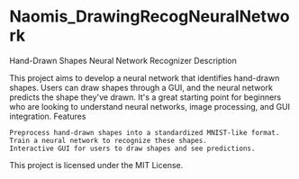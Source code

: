 # Naomis_DrawingRecogNeuralNetwork 
Hand-Drawn Shapes Neural Network Recognizer
Description

This project aims to develop a neural network that identifies hand-drawn shapes. Users can draw shapes through a GUI, and the neural network predicts the shape they've drawn. It's a great starting point for beginners who are looking to understand neural networks, image processing, and GUI integration.
Features

    Preprocess hand-drawn shapes into a standardized MNIST-like format.
    Train a neural network to recognize these shapes.
    Interactive GUI for users to draw shapes and see predictions.

This project is licensed under the MIT License.

